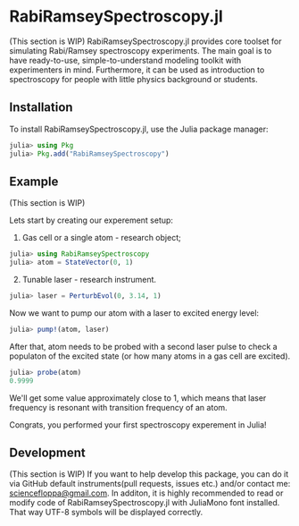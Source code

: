 # RabiRamseySpectroscopy.jl

(This section is WIP)
RabiRamseySpectroscopy.jl provides core toolset for simulating Rabi/Ramsey spectroscopy experiments.
The main goal is to have ready-to-use, simple-to-understand modeling toolkit with experimenters in mind.
Furthermore, it can be used as introduction to spectroscopy for people with little physics background or
students.

## Installation

To install RabiRamseySpectroscopy.jl, use the Julia package manager:

```julia
julia> using Pkg
julia> Pkg.add("RabiRamseySpectroscopy")
```

## Example

(This section is WIP)

Lets start by creating our experement setup:

1. Gas cell or a single atom - research object;

```julia
julia> using RabiRamseySpectroscopy
julia> atom = StateVector(0, 1)
```

2. Tunable laser - research instrument.

```julia
julia> laser = PerturbEvol(0, 3.14, 1)
```

Now we want to pump our atom with a laser to excited energy level:

```julia
julia> pump!(atom, laser)
```

After that, atom needs to be probed with a second laser pulse to check a populaton of the excited
state (or how many atoms in a gas cell are excited).

```julia
julia> probe(atom)
0.9999
```
We'll get some value approximately close to 1, which means that laser frequency is resonant with
transition frequency of an atom. 

Congrats, you performed your first spectroscopy experement in Julia!

## Development

(This section is WIP)
If you want to help develop this package, you can do it via GitHub default instruments(pull requests,
issues etc.) and/or contact me: sciencefloppa@gmail.com. In additon, it is highly recommended to read or
modify code of RabiRamseySpectroscopy.jl with JuliaMono font installed. That way UTF-8 symbols will be
displayed correctly.
